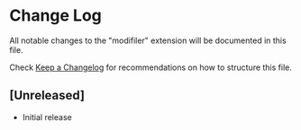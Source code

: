 # Change Log

All notable changes to the "modifiler" extension will be documented in this file.

Check [Keep a Changelog](http://keepachangelog.com/) for recommendations on how to structure this file.

## [Unreleased]

- Initial release